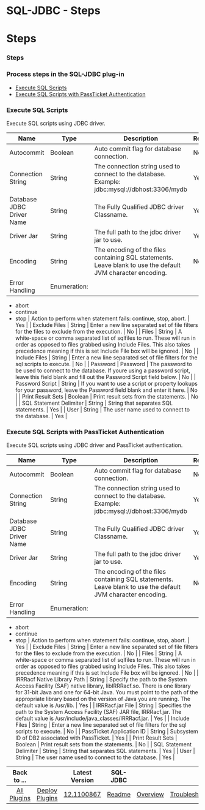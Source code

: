 
SQL-JDBC - Steps
================

# Steps



### Steps




 



### Process steps in the SQL-JDBC plug-in


* [Execute SQL Scripts](#execute_sql_scripts)
* [Execute SQL Scripts with PassTicket Authentication](#execute_sql_scripts_with_passticket_authentication)




### Execute SQL Scripts


Execute SQL scripts using JDBC driver.




| Name | Type | Description | Required |
| --- | --- | --- | --- |
| Autocommit | Boolean | Auto commit flag for database connection. | No |
| Connection String | String | The connection string used to connect to the database. Example: jdbc:mysql://dbhost:3306/mydb | Yes |
| Database JDBC Driver Name | String | The Fully Qualified JDBC driver Classname. | Yes |
| Driver Jar | String | The full path to the jdbc driver jar to use. | Yes |
| Encoding | String | The encoding of the files containing SQL statements. Leave blank to use the default JVM character encoding. | No |
| Error Handling | Enumeration:
* abort
* continue
* stop
 | Action to perform when statement fails: continue, stop, abort. | Yes |
| Exclude Files | String | Enter a new line separated set of file filters for the files to exclude from the execution. | No |
| Files | String | A white-space or comma separated list of sqlfiles to run. These will run in order as opposed to files grabbed using Include Files. This also takes precedence meaning if this is set Include File box will be ignored. | No |
| Include Files | String | Enter a new line separated set of file filters for the sql scripts to execute. | No |
| Password | Password | The password to be used to connect to the database. If youre using a password script, leave this field blank and fill out the Password Script field below. | No |
| Password Script | String | If you want to use a script or property lookups for your password, leave the Password field blank and enter it here. | No |
| Print Result Sets | Boolean | Print result sets from the statements. | No |
| SQL Statement Delimiter | String | String that separates SQL statements. | Yes |
| User | String | The user name used to connect to the database. | Yes |


### Execute SQL Scripts with PassTicket Authentication


Execute SQL scripts using JDBC driver and PassTicket authentication.




| Name | Type | Description | Required |
| --- | --- | --- | --- |
| Autocommit | Boolean | Auto commit flag for database connection. | No |
| Connection String | String | The connection string used to connect to the database. Example: jdbc:mysql://dbhost:3306/mydb | Yes |
| Database JDBC Driver Name | String | The Fully Qualified JDBC driver Classname. | Yes |
| Driver Jar | String | The full path to the jdbc driver jar to use. | Yes |
| Encoding | String | The encoding of the files containing SQL statements. Leave blank to use the default JVM character encoding. | No |
| Error Handling | Enumeration:
* abort
* continue
* stop
 | Action to perform when statement fails: continue, stop, abort. | Yes |
| Exclude Files | String | Enter a new line separated set of file filters for the files to exclude from the execution. | No |
| Files | String | A white-space or comma separated list of sqlfiles to run. These will run in order as opposed to files grabbed using Include Files. This also takes precedence meaning if this is set Include File box will be ignored. | No |
| IRRRacf Native Library Path | String | Specify the path to the System Access Facility (SAF) native library, libIRRRacf.so. There is one library for 31-bit Java and one for 64-bit Java. You must point to the path of the appropriate library based on the version of Java you are running. The default value is /usr/lib. | Yes |
| IRRRacf.jar File | String | Specifies the path to the System Access Facility (SAF) JAR file, IRRRacf.jar. The default value is /usr/include/java\_classes/IRRRacf.jar. | Yes |
| Include Files | String | Enter a new line separated set of file filters for the sql scripts to execute. | No |
| PassTicket Application ID | String | Subsystem ID of DB2 associated with PassTicket. | Yes |
| Print Result Sets | Boolean | Print result sets from the statements. | No |
| SQL Statement Delimiter | String | String that separates SQL statements. | Yes |
| User | String | The user name used to connect to the database. | Yes |





|Back to ...||Latest Version|SQL-JDBC |||||
| :---: | :---: | :---: | :---: | :---: | :---: | :---: | :---: |
|[All Plugins](../../index.md)|[Deploy Plugins](../README.md)|[12.1100867](https://raw.githubusercontent.com/UrbanCode/IBM-UCD-PLUGINS/main/files/SQL-JDBC/SQL-JDBC-12.1100867.zip)|[Readme](README.md)|[Overview](overview.md)|[Troubleshooting](troubleshooting.md)|[Usage](usage.md)|[Downloads](downloads.md)|
